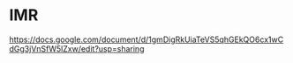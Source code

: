 # IMR
https://docs.google.com/document/d/1gmDigRkUiaTeVS5qhGEkQO6cx1wCdGg3jVnSfW5lZxw/edit?usp=sharing
 
